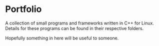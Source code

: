 # Portfolio
A collection of small programs and frameworks written in C++ for Linux. Details for these programs can be found in their respective folders.

Hopefully something in here will be useful to someone.
